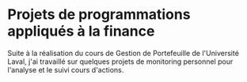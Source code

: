 # Projets de programmations appliqués à la finance

Suite à la réalisation du cours de Gestion de Portefeuille de l'Université Laval, j'ai travaillé sur quelques projets de monitoring personnel pour l'analyse et le suivi cours d'actions. 

